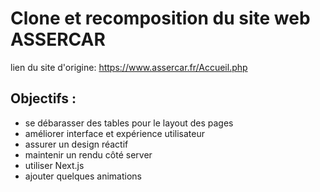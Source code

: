 # Clone et recomposition du site web ASSERCAR

lien du site d'origine: https://www.assercar.fr/Accueil.php

## Objectifs :

- se débarasser des tables pour le layout des pages
- améliorer interface et expérience utilisateur
- assurer un design réactif
- maintenir un rendu côté server
- utiliser Next.js
- ajouter quelques animations
